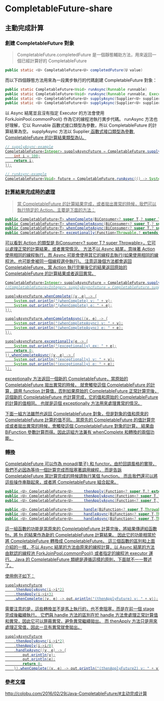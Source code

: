 # CompletableFuture-share

## 主動完成計算

### 創建 CompletableFuture 對象

> CompletableFuture.completedFuture 是一個靜態輔助方法，用來返回一個已經計算好的 CompletableFuture

```java
public static <U> CompletableFuture<U> completedFuture(U value)
```

而以下四個靜態方法用來為一段異步執行的代碼創建 CompletableFuture 對象：
```java
public static CompletableFuture<Void> runAsync(Runnable runnable)
public static CompletableFuture<Void> runAsync(Runnable runnable, Executor executor)
public static <U> CompletableFuture<U> supplyAsync(Supplier<U> supplier)
public static <U> CompletableFuture<U> supplyAsync(Supplier<U> supplier, Executor executor)
```

以 Async 結尾並且沒有指定 Executor 的方法會使用 ForkJoinPool.commonPool() 作為它的線程池執行異步代碼。
runAsync 方法也好理解，它以 Runnable 函數式接口類型為參數，所以 CompletableFuture 的計算結果為空。
supplyAsync 方法以 Supplier<U> 函數式接口類型為參數, CompletableFuture 的計算結果類型為U。

```java
// supplyAsync-example
CompletableFuture<Integer> supplyAsyncFuture = CompletableFuture.supplyAsync(() -> {
    int i = 100;
    return i;
});

// runAsync-example
CompletableFuture<Void> future = CompletableFuture.runAsync(() -> System.out.println("hello, runAsync."));
```

### 計算結果完成時的處理
> 當 CompletableFuture 的計算結果完成，或者拋出異常的時候，我們可以執行特定的 Action。主要是下面的方法：

```java
public CompletableFuture<T> whenComplete(BiConsumer<? super T,? super Throwable> action)
public CompletableFuture<T> whenCompleteAsync(BiConsumer<? super T,? super Throwable> action)
public CompletableFuture<T> whenCompleteAsync(BiConsumer<? super T,? super Throwable> action, Executor executor)
public CompletableFuture<T> exceptionally(Function<Throwable,? extends T> fn)
```

可以看到 Action 的類型是 BiConsumer<? super T,? super Throwable>，它可以處理正常的計算結果，或者異常情況。
方法不以 Async 結尾，意味著 Action 使用相同的線程執行，而 Async 可能會使用其它的線程去執行(如果使用相同的線程池，也可能會被同一個線程選中執行)。
注意這幾個方法都會返回 CompletableFuture，當 Action 執行完畢後它的結果返回原始的 CompletableFuture 的計算結果或者返回異常。

```java
CompletableFuture<Integer> supplyAsyncFuture = CompletableFuture.supplyAsync(() -> 10000);
//CompletableFuture<Integer> supplyAsyncFuture = CompletableFuture.supplyAsync(() -> 10000/0);

supplyAsyncFuture.whenComplete((v, e) -> {
    System.out.println("(whenComplete) v: " + v);
    System.out.println("(whenComplete) e: " + e);
});

supplyAsyncFuture.whenCompleteAsync((v, e) -> {
    System.out.println("(whenCompleteAsync) v: " + v);
    System.out.println("(whenCompleteAsync) e: " + e);
});

supplyAsyncFuture.exceptionally(e -> {
    System.out.println("(exceptionally) ex: " + e);
    return 0;
}).whenCompleteAsync((v, e) -> {
    System.out.println("(exceptionally) v: " + v);
    System.out.println("(exceptionally) e: " + e);
});
```

exceptionally 方法返回一個新的 CompletableFuture，當原始的 CompletableFuture 拋出異常的時候，
就會觸發這個 CompletableFuture 的計算，調用 function 計算值，否則如果原始的 CompletableFuture 正常計算完後，
這個新的 CompletableFuture 也計算完成，它的值和原始的 CompletableFuture 的計算的值相同。
也就是這個 exceptionally 方法用來處理異常的情況。

下面一組方法雖然也返回 CompletableFuture 對象，但是對象的值和原來的 CompletableFuture 計算的值不同。
當原先的 CompletableFuture 的值計算完成或者拋出異常的時候，會觸發這個 CompletableFuture 對象的計算，
結果由 BiFunction 參數計算而得。因此這組方法兼有 whenComplete 和轉換的兩個功能。

### 轉換
CompletableFuture 可以作為 monad(單子) 和 functor。由於回調風格的實現，我們不必因為等待一個計算完成而阻塞著調用線程，
而是告訴 CompletableFuture 當計算完成的時候請執行某個 function。
而且我們還可以將這些操作串聯起來，或者將 CompletableFuture 組合起來。

```java
public <U> CompletableFuture<U> 	thenApply(Function<? super T,? extends U> fn)
public <U> CompletableFuture<U> 	thenApplyAsync(Function<? super T,? extends U> fn)
public <U> CompletableFuture<U> 	thenApplyAsync(Function<? super T,? extends U> fn, Executor executor)

public <U> CompletableFuture<U> 	handle(BiFunction<? super T,Throwable,? extends U> fn)
public <U> CompletableFuture<U> 	handleAsync(BiFunction<? super T,Throwable,? extends U> fn)
public <U> CompletableFuture<U> 	handleAsync(BiFunction<? super T,Throwable,? extends U> fn, Executor executor)
```

這一組函數的功能是當原來的 CompletableFuture 計算完後，將結果傳遞給函數 fn，將 fn 的結果作為新的 CompletableFuture 計算結果。
因此它的功能相當於將 CompletableFuture<T> 轉換成 CompletableFuture<U>。
這三個函數的區別和上面介紹的一樣，不以 Async 結尾的方法由原來的線程計算，以 Async 結尾的方法由默認的線程池 ForkJoinPool.commonPool()
或者指定的線程池 executor 運行。 Java 的 CompletableFuture 類總是遵循這樣的原則，下面就不一一贅述了。

使用例子如下：
```java
supplyAsyncFuture
    .thenApplyAsync(i->i*2)
    .thenApply(i->i+3)
    .whenComplete((v, e) -> out.println("(thenApplyFuture) v: " + v));
```

需要注意的是，這些轉換並不是馬上執行的，也不會阻塞，而是在前一個 stage 完成後繼續執行。
它們與 handle 方法的區別在於 handle 方法會處理正常計算值和異常，因此它可以屏蔽異常，避免異常繼續拋出。
而 thenApply 方法只是用來處理正常值，因此一旦有異常就會拋出。

```java
supplyAsyncFuture
    .thenApplyAsync(i->i*2)
    .thenApply(i->i/0)
    .handleAsync((v, e) -> {
        out.println(v);
        out.println(e);
        return 0;
    }).whenComplete((v, e) -> out.println("(thenApplyFuture2) v: " + v));
```

### 參考文檔
http://colobu.com/2016/02/29/Java-CompletableFuture/#主动完成计算